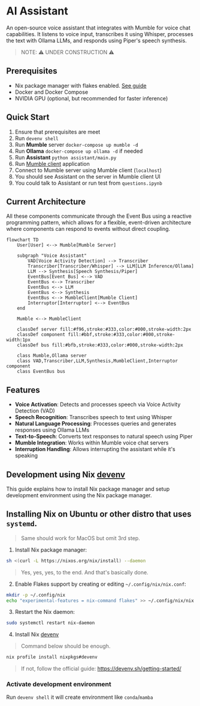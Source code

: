 # AI Assistant

An open-source voice assistant that integrates with Mumble for voice chat capabilities. It listens to voice input, transcribes it using Whisper, processes the text with Ollama LLMs, and responds using Piper's speech synthesis.

> NOTE: ⚠️ UNDER CONSTRUCTION ⚠️

## Prerequisites
- Nix package manager with flakes enabled. [See guide](#development-using-nix-devenv)
- Docker and Docker Compose
- NVIDIA GPU (optional, but recommended for faster inference)

## Quick Start
1. Ensure that prerequisites are meet
2. Run `devenv shell`
3. Run **Mumble** server `docker-compose up mumble -d`
4. Run **Ollama** `docker-compose up ollama -d` if needed
5. Run **Assistant** `python assistant/main.py`
6. Run [Mumble client](https://www.mumble.info/) application
7. Connect to Mumble server using Mumble client (`localhost`)
8. You should see Assistant on the server in Mumble client UI
9. You could talk to Assistant or run test from `questions.ipynb`

## Current Architecture

All these components communicate through the Event Bus using a reactive programming pattern, which allows for a flexible, event-driven architecture where components can respond to events without direct coupling.

```mermaid
flowchart TD
    User[User] <--> Mumble[Mumble Server]

    subgraph "Voice Assistant"
        VAD[Voice Activity Detection] --> Transcriber
        Transcriber[Transcriber/Whisper] --> LLM[LLM Inference/Ollama]
        LLM --> Synthesis[Speech Synthesis/Piper]
        EventBus[Event Bus] <--> VAD
        EventBus <--> Transcriber
        EventBus <--> LLM
        EventBus <--> Synthesis
        EventBus <--> MumbleClient[Mumble Client]
        Interruptor[Interruptor] <--> EventBus
    end

    Mumble <--> MumbleClient

    classDef server fill:#f96,stroke:#333,color:#000,stroke-width:2px
    classDef component fill:#bbf,stroke:#333,color:#000,stroke-width:1px
    classDef bus fill:#bfb,stroke:#333,color:#000,stroke-width:2px

    class Mumble,Ollama server
    class VAD,Transcriber,LLM,Synthesis,MumbleClient,Interruptor component
    class EventBus bus
```

## Features
- **Voice Activation**: Detects and processes speech via Voice Activity Detection (VAD)
- **Speech Recognition**: Transcribes speech to text using Whisper
- **Natural Language Processing**: Processes queries and generates responses using Ollama LLMs
- **Text-to-Speech**: Converts text responses to natural speech using Piper
- **Mumble Integration**: Works within Mumble voice chat servers
- **Interruption Handling**: Allows interrupting the assistant while it's speaking

## Development using Nix [devenv](https://devenv.sh/)

This guide explains how to install Nix package manager and setup development environment using the Nix package manager.

## Installing Nix on Ubuntu or other distro that uses `systemd`.

> Same should work for MacOS but omit 3rd step.

1. Install Nix package manager:
```bash
sh <(curl -L https://nixos.org/nix/install) --daemon
```
> Yes, yes, yes, to the end. And that's basically done.

2. Enable Flakes support by creating or editing `~/.config/nix/nix.conf`:
```bash
mkdir -p ~/.config/nix
echo "experimental-features = nix-command flakes" >> ~/.config/nix/nix.conf
```

3. Restart the Nix daemon:
```bash
sudo systemctl restart nix-daemon
```

4. Install Nix [devenv](https://devenv.sh/)

> Command below should be enough.
```bash
nix profile install nixpkgs#devenv
```

> If not, follow the official guide: https://devenv.sh/getting-started/

### Activate development environment
Run `devenv shell` it will create environment like `conda`/`mamba`


